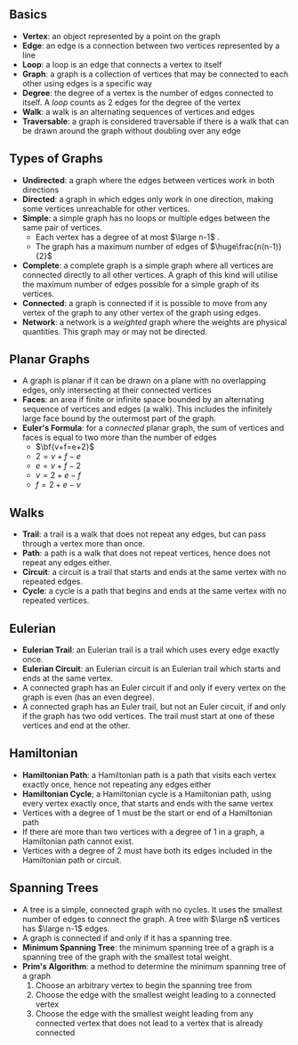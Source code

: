 ## Basics
- **Vertex**: an object represented by a point on the graph
- **Edge**: an edge is a connection between two vertices represented by a line
- **Loop**: a loop is an edge that connects a vertex to itself
- **Graph**: a graph is a collection of vertices that may be connected to each other using edges is a specific way
- **Degree**: the degree of a vertex is the number of edges connected to itself. A *loop* counts as 2 edges for the degree of the vertex
- **Walk**: a walk is an alternating sequences of vertices and edges
- **Traversable**: a graph is considered traversable if there is a walk that can be drawn around the graph without doubling over any edge
## Types of Graphs
- **Undirected**: a graph where the edges between vertices work in both directions
- **Directed**: a graph in which edges only work in one direction, making some vertices unreachable for other vertices.
- **Simple**: a simple graph has no loops or multiple edges between the same pair of vertices. 
	- Each vertex has a degree of at most $\large n-1$ .
	- The graph has a maximum number of edges of $\huge\frac{n(n-1)}{2}$
- **Complete**: a complete graph is a simple graph where all vertices are connected directly to all other vertices. A graph of this kind will utilise the maximum number of edges possible for a simple graph of its vertices.
- **Connected**: a graph is connected if it is possible to move from any vertex of the graph to any other vertex of the graph using edges.
- **Network**: a network is a *weighted* graph where the weights are physical quantities. This graph may or may not be directed.

## Planar Graphs
- A graph is planar if it can be drawn on a plane with no overlapping edges, only intersecting at their connected vertices
- **Faces**: an area if finite or infinite space bounded by an alternating sequence of vertices and edges (a walk). This includes the infinitely large face bound by the outermost part of the graph.
- **Euler's Formula**: for a *connected* planar graph, the sum of vertices and faces is equal to two more than the number of edges
	- $\bf{v+f=e+2}$
	- $2=v+f-e$
	- $e=v+f-2$
	- $v=2+e-f$
	- $f=2+e-v$
## Walks
- **Trail**: a trail is a walk that does not repeat any edges, but can pass through a vertex more than once.
- **Path**: a path is a walk that does not repeat vertices, hence does not repeat any edges either.
- **Circuit**: a circuit is a trail that starts and ends at the same vertex with no repeated edges.
- **Cycle**: a cycle is a path that begins and ends at the same vertex with no repeated vertices.
## Eulerian
- **Eulerian Trail**: an Eulerian trail is a trail which uses every edge exactly once.
- **Eulerian Circuit**: an Eulerian circuit is an Eulerian trail which starts and ends at the same vertex.
- A connected graph has an Euler circuit if and only if every vertex on the graph is even (has an even degree).
- A connected graph has an Euler trail, but not an Euler circuit, if and only if the graph has two odd vertices. The trail must start at one of these vertices and end at the other.
## Hamiltonian 
- **Hamiltonian Path**: a Hamiltonian path is a path that visits each vertex exactly once, hence not repeating any edges either
- **Hamiltonian Cycle**; a Hamiltonian cycle is a Hamiltonian path, using every vertex exactly once, that starts and ends with the same vertex
- Vertices with a degree of $1$ must be the start or end of a Hamiltonian path
- If there are more than two vertices with a degree of $1$ in a graph, a Hamiltonian path cannot exist.
- Vertices with a degree of 2 must have both its edges included in the Hamiltonian path or circuit.
## Spanning Trees
- A tree is a simple, connected graph with no cycles. It uses the smallest number of edges to connect the graph. A tree with $\large n$ vertices has $\large n-1$ edges.
- A graph is connected if and only if it has a spanning tree.
- **Minimum Spanning Tree**: the minimum spanning tree of a graph is a spanning tree of the graph with the smallest total weight.
- **Prim's Algorithm**: a method to determine the minimum spanning tree of a graph
	1. Choose an arbitrary vertex to begin the spanning tree from
	2. Choose the edge with the smallest weight leading to a connected vertex
	3. Choose the edge with the smallest weight leading from any connected vertex that does not lead to a vertex that is already connected